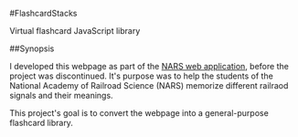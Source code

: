 #FlashcardStacks


Virtual flashcard JavaScript library


##Synopsis

I developed this webpage as part of the [NARS web application](https://github.com/JGitHubApp/narsapp), before the project was discontinued. It's purpose was to help the students of the National Academy of Railroad Science (NARS) memorize different railraod signals and their meanings.

This project's goal is to convert the webpage into a general-purpose flashcard library.
